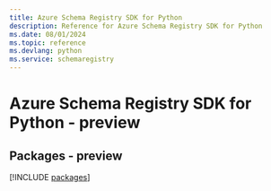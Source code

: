 ```yaml
---
title: Azure Schema Registry SDK for Python
description: Reference for Azure Schema Registry SDK for Python
ms.date: 08/01/2024
ms.topic: reference
ms.devlang: python
ms.service: schemaregistry
---
```

# Azure Schema Registry SDK for Python - preview
## Packages - preview
[!INCLUDE [packages](schema-registry-index.md)]